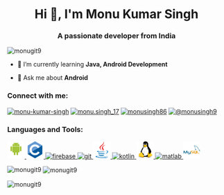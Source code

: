 <h1 align="center">Hi 👋, I'm Monu Kumar Singh</h1>
<h3 align="center">A passionate developer from India</h3>

<p align="left"> <img src="https://komarev.com/ghpvc/?username=monugit9&label=Profile%20views&color=0e75b6&style=flat" alt="monugit9" /> </p>

- 🌱 I’m currently learning **Java, Android Development**

- 💬 Ask me about **Android**

<h3 align="left">Connect with me:</h3>
<p align="left">
<a href="https://linkedin.com/in/monu-kumar-singh" target="blank"><img align="center" src="https://raw.githubusercontent.com/rahuldkjain/github-profile-readme-generator/master/src/images/icons/Social/linked-in-alt.svg" alt="monu-kumar-singh" height="30" width="40" /></a>
<a href="https://instagram.com/monu.singh_17" target="blank"><img align="center" src="https://raw.githubusercontent.com/rahuldkjain/github-profile-readme-generator/master/src/images/icons/Social/instagram.svg" alt="monu.singh_17" height="30" width="40" /></a>
<a href="https://www.codechef.com/users/monusingh86" target="blank"><img align="center" src="https://cdn.jsdelivr.net/npm/simple-icons@3.1.0/icons/codechef.svg" alt="monusingh86" height="30" width="40" /></a>
<a href="https://www.hackerrank.com/@monusingh9" target="blank"><img align="center" src="https://raw.githubusercontent.com/rahuldkjain/github-profile-readme-generator/master/src/images/icons/Social/hackerrank.svg" alt="@monusingh9" height="30" width="40" /></a>
</p>

<h3 align="left">Languages and Tools:</h3>
<p align="left"> <a href="https://developer.android.com" target="_blank" rel="noreferrer"> <img src="https://raw.githubusercontent.com/devicons/devicon/master/icons/android/android-original-wordmark.svg" alt="android" width="40" height="40"/> </a> <a href="https://www.cprogramming.com/" target="_blank" rel="noreferrer"> <img src="https://raw.githubusercontent.com/devicons/devicon/master/icons/c/c-original.svg" alt="c" width="40" height="40"/> </a> <a href="https://firebase.google.com/" target="_blank" rel="noreferrer"> <img src="https://www.vectorlogo.zone/logos/firebase/firebase-icon.svg" alt="firebase" width="40" height="40"/> </a> <a href="https://git-scm.com/" target="_blank" rel="noreferrer"> <img src="https://www.vectorlogo.zone/logos/git-scm/git-scm-icon.svg" alt="git" width="40" height="40"/> </a> <a href="https://www.java.com" target="_blank" rel="noreferrer"> <img src="https://raw.githubusercontent.com/devicons/devicon/master/icons/java/java-original.svg" alt="java" width="40" height="40"/> </a> <a href="https://kotlinlang.org" target="_blank" rel="noreferrer"> <img src="https://www.vectorlogo.zone/logos/kotlinlang/kotlinlang-icon.svg" alt="kotlin" width="40" height="40"/> </a> <a href="https://www.linux.org/" target="_blank" rel="noreferrer"> <img src="https://raw.githubusercontent.com/devicons/devicon/master/icons/linux/linux-original.svg" alt="linux" width="40" height="40"/> </a> <a href="https://www.mathworks.com/" target="_blank" rel="noreferrer"> <img src="https://upload.wikimedia.org/wikipedia/commons/2/21/Matlab_Logo.png" alt="matlab" width="40" height="40"/> </a> <a href="https://www.mysql.com/" target="_blank" rel="noreferrer"> <img src="https://raw.githubusercontent.com/devicons/devicon/master/icons/mysql/mysql-original-wordmark.svg" alt="mysql" width="40" height="40"/> </a> </p>

<p><img align="left" src="https://github-readme-stats.vercel.app/api/top-langs?username=monugit9&show_icons=true&locale=en&layout=compact" alt="monugit9" /></p>

<p>&nbsp;<img align="center" src="https://github-readme-stats.vercel.app/api?username=monugit9&show_icons=true&locale=en" alt="monugit9" /></p>

<p><img align="center" src="https://github-readme-streak-stats.herokuapp.com/?user=monugit9&" alt="monugit9" /></p>
